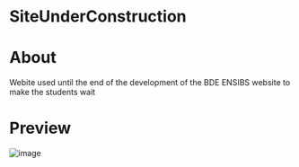 # SiteUnderConstruction

# About

Webite used until the end of the development of the BDE ENSIBS website to make the students wait

# Preview
![image](https://user-images.githubusercontent.com/91958189/136794807-5d469ce4-4f36-4eb1-975d-7dc314b4e6d9.png)
